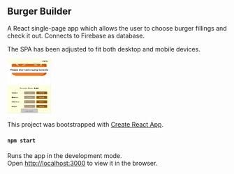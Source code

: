 

## Burger Builder
A React single-page app which allows the user to choose burger fillings and check it out. Connects to Firebase as database.</br>

The SPA has been adjusted to fit both desktop and mobile devices. 

<img src="src/assets/images/mobiledevscreen.png" width ="100" height ="125">


This project was bootstrapped with [Create React App](https://github.com/facebook/create-react-app).

#### `npm start`

Runs the app in the development mode.<br />
Open [http://localhost:3000](http://localhost:3000) to view it in the browser.



